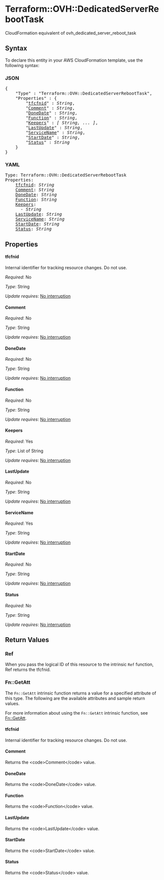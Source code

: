 # Terraform::OVH::DedicatedServerRebootTask

CloudFormation equivalent of ovh_dedicated_server_reboot_task

## Syntax

To declare this entity in your AWS CloudFormation template, use the following syntax:

### JSON

<pre>
{
    "Type" : "Terraform::OVH::DedicatedServerRebootTask",
    "Properties" : {
        "<a href="#tfcfnid" title="tfcfnid">tfcfnid</a>" : <i>String</i>,
        "<a href="#comment" title="Comment">Comment</a>" : <i>String</i>,
        "<a href="#donedate" title="DoneDate">DoneDate</a>" : <i>String</i>,
        "<a href="#function" title="Function">Function</a>" : <i>String</i>,
        "<a href="#keepers" title="Keepers">Keepers</a>" : <i>[ String, ... ]</i>,
        "<a href="#lastupdate" title="LastUpdate">LastUpdate</a>" : <i>String</i>,
        "<a href="#servicename" title="ServiceName">ServiceName</a>" : <i>String</i>,
        "<a href="#startdate" title="StartDate">StartDate</a>" : <i>String</i>,
        "<a href="#status" title="Status">Status</a>" : <i>String</i>
    }
}
</pre>

### YAML

<pre>
Type: Terraform::OVH::DedicatedServerRebootTask
Properties:
    <a href="#tfcfnid" title="tfcfnid">tfcfnid</a>: <i>String</i>
    <a href="#comment" title="Comment">Comment</a>: <i>String</i>
    <a href="#donedate" title="DoneDate">DoneDate</a>: <i>String</i>
    <a href="#function" title="Function">Function</a>: <i>String</i>
    <a href="#keepers" title="Keepers">Keepers</a>: <i>
      - String</i>
    <a href="#lastupdate" title="LastUpdate">LastUpdate</a>: <i>String</i>
    <a href="#servicename" title="ServiceName">ServiceName</a>: <i>String</i>
    <a href="#startdate" title="StartDate">StartDate</a>: <i>String</i>
    <a href="#status" title="Status">Status</a>: <i>String</i>
</pre>

## Properties

#### tfcfnid

Internal identifier for tracking resource changes. Do not use.

_Required_: No

_Type_: String

_Update requires_: [No interruption](https://docs.aws.amazon.com/AWSCloudFormation/latest/UserGuide/using-cfn-updating-stacks-update-behaviors.html#update-no-interrupt)

#### Comment

_Required_: No

_Type_: String

_Update requires_: [No interruption](https://docs.aws.amazon.com/AWSCloudFormation/latest/UserGuide/using-cfn-updating-stacks-update-behaviors.html#update-no-interrupt)

#### DoneDate

_Required_: No

_Type_: String

_Update requires_: [No interruption](https://docs.aws.amazon.com/AWSCloudFormation/latest/UserGuide/using-cfn-updating-stacks-update-behaviors.html#update-no-interrupt)

#### Function

_Required_: No

_Type_: String

_Update requires_: [No interruption](https://docs.aws.amazon.com/AWSCloudFormation/latest/UserGuide/using-cfn-updating-stacks-update-behaviors.html#update-no-interrupt)

#### Keepers

_Required_: Yes

_Type_: List of String

_Update requires_: [No interruption](https://docs.aws.amazon.com/AWSCloudFormation/latest/UserGuide/using-cfn-updating-stacks-update-behaviors.html#update-no-interrupt)

#### LastUpdate

_Required_: No

_Type_: String

_Update requires_: [No interruption](https://docs.aws.amazon.com/AWSCloudFormation/latest/UserGuide/using-cfn-updating-stacks-update-behaviors.html#update-no-interrupt)

#### ServiceName

_Required_: Yes

_Type_: String

_Update requires_: [No interruption](https://docs.aws.amazon.com/AWSCloudFormation/latest/UserGuide/using-cfn-updating-stacks-update-behaviors.html#update-no-interrupt)

#### StartDate

_Required_: No

_Type_: String

_Update requires_: [No interruption](https://docs.aws.amazon.com/AWSCloudFormation/latest/UserGuide/using-cfn-updating-stacks-update-behaviors.html#update-no-interrupt)

#### Status

_Required_: No

_Type_: String

_Update requires_: [No interruption](https://docs.aws.amazon.com/AWSCloudFormation/latest/UserGuide/using-cfn-updating-stacks-update-behaviors.html#update-no-interrupt)

## Return Values

### Ref

When you pass the logical ID of this resource to the intrinsic `Ref` function, Ref returns the tfcfnid.

### Fn::GetAtt

The `Fn::GetAtt` intrinsic function returns a value for a specified attribute of this type. The following are the available attributes and sample return values.

For more information about using the `Fn::GetAtt` intrinsic function, see [Fn::GetAtt](https://docs.aws.amazon.com/AWSCloudFormation/latest/UserGuide/intrinsic-function-reference-getatt.html).

#### tfcfnid

Internal identifier for tracking resource changes. Do not use.

#### Comment

Returns the &lt;code&gt;Comment&lt;/code&gt; value.

#### DoneDate

Returns the &lt;code&gt;DoneDate&lt;/code&gt; value.

#### Function

Returns the &lt;code&gt;Function&lt;/code&gt; value.

#### LastUpdate

Returns the &lt;code&gt;LastUpdate&lt;/code&gt; value.

#### StartDate

Returns the &lt;code&gt;StartDate&lt;/code&gt; value.

#### Status

Returns the &lt;code&gt;Status&lt;/code&gt; value.

